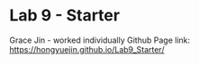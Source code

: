 # Lab 9 - Starter
Grace Jin - worked individually
Github Page link: https://hongyuejin.github.io/Lab9_Starter/